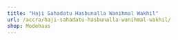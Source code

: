 ```yaml
---
title: "Haji Sahadatu Hasbunalla Wanihmal Wakhil"
url: /accra/haji-sahadatu-hasbunalla-wanihmal-wakhil/
shop: Modehaus
---
```

